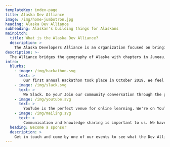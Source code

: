 ```yaml
---
templateKey: index-page
title: Alaska Dev Alliance
image: /img/home-jumbotron.jpg
heading: Alaska Dev Alliance
subheading: Alaskan's building things for Alaskans
mainpitch:
  title: What is the Alaska Dev Alliance?
  description: >
    The Alaska Developers Alliance is an organization focused on bringing together all segments of programmers from video game development and virtual reality to web development and enterprise software tooling. It was built as a community to get students plugged in earlier, provide continued learning opportunities for professionals, and inspire and educate the community.
description: >-
  The Alliance bridges the geography of Alaska with chapters in Juneau, Anchorage, and Fairbanks, along with specific groups like the VMWare users group joining under the umbrella. It currently has over 200 members and regularly has meetups digitally joining all three locations including more than 50 people and streaming live on Facebook. 
intro:
  blurbs:
    - image: /img/hackathon.svg
      text: >
        Our first annual Hackathon took place in October 2019. We feel that hackathons and other meetups are the perfect way to meet others in our field and collaborate with new ideas to enhance skills.
    - image: /img/slack.svg
      text: >
        We Slack. Do you? Join our community conversation through the general channel or specialized tech topics or regions.
    - image: /img/youtube.svg
      text: >
        YouTube is the perfect venue for online learning. We're on YouTube as AK Dev TV.
    - image: /img/mailing.svg
      text: >
        Communication and knowledge sharing is important to us. We have a mailing list you can join to keep up on what's happening in our community across the state.
  heading: Become a sponsor
  description: >
    Get in touch and come by one of our events to see what the Dev Alliance can do for your company and your work force.
---
```

